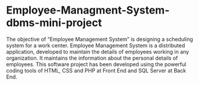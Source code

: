 # Employee-Managment-System-dbms-mini-project
The objective of “Employee Management System” is designing a scheduling system for a work center. Employee Management System is a distributed application, developed to maintain the details of employees working in any organization. It maintains the information about the personal details of employees. This software project has been developed using the powerful coding tools of HTML, CSS and PHP at Front End and SQL Server at Back End.
